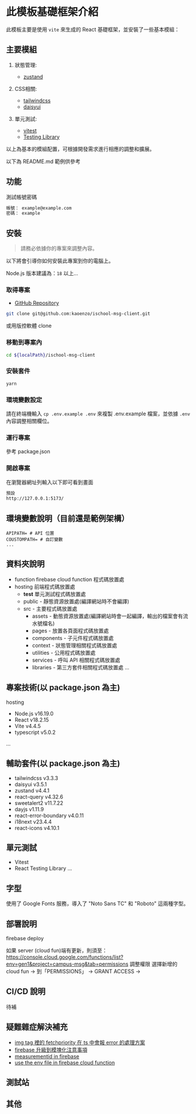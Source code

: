 # 此模板基礎框架介紹

此模板主要是使用 `vite` 來生成的 React 基礎框架，並安裝了一些基本模組：

## 主要模組

1. 狀態管理:
   - [zustand](https://github.com/pmndrs/zustand)

2. CSS相關:
   - [tailwindcss](https://tailwindcss.com/)
   - [daisyui](https://daisyui.com/)

3. 單元測試:
   - [vitest](https://vitest.dev/)
   - [Testing Library](https://testing-library.com/)

以上為基本的模組配置，可根據開發需求進行相應的調整和擴展。

以下為 README.md 範例供參考

## 功能

測試帳號密碼

```bash
帳號： example@example.com
密碼： example
```

## 安裝

> 請務必依據你的專案來調整內容。

以下將會引導你如何安裝此專案到你的電腦上。

Node.js 版本建議為：`18` 以上...

### 取得專案

- [GitHub Repository]()

```bash
git clone git@github.com:kaoenzo/ischool-msg-client.git
```
或用版控軟體 clone

### 移動到專案內

```bash
cd ${localPath}/ischool-msg-client
```

### 安裝套件

```bash
yarn
```

### 環境變數設定

請在終端機輸入 `cp .env.example .env` 來複製 .env.example 檔案，並依據 `.env` 內容調整相關欄位。

### 運行專案

參考 package.json

### 開啟專案

在瀏覽器網址列輸入以下即可看到畫面

```bash
預設
http://127.0.0.1:5173/
```

## 環境變數說明（目前還是範例架構）

```env
APIPATH= # API 位置
COUSTOMPATH= # 自訂變數
...
```

## 資料夾說明
- function firebase cloud function 程式碼放置處
- hosting 前端程式碼放置處
  - __test__ 單元測試程式碼放置處
  - public - 靜態資源放置處(編譯網站時不會編譯)
  - src - 主要程式碼放置處
    - assets - 動態資源放置處(編譯網站時會一起編譯，輸出的檔案會有流水號檔名)
    - pages - 放置各頁面程式碼放置處
    - components - 子元件程式碼放置處
    - context - 狀態管理相關程式碼放置處
    - utilities - 公用程式碼放置處
    - services - 呼叫 API 相關程式碼放置處
    - libraries - 第三方套件相關程式碼放置處
...

## 專案技術(以 package.json 為主)
hosting
- Node.js v16.19.0
- React v18.2.15
- Vite v4.4.5
- typescript v5.0.2

...

## 輔助套件(以 package.json 為主)
- tailwindcss v3.3.3
- daisyui v3.5.1
- zustand v4.4.1
- react-query v4.32.6
- sweetalert2 v11.7.22
- dayjs v1.11.9
- react-error-boundary v4.0.11
- i18next v23.4.4
- react-icons v4.10.1

## 單元測試
- Vitest
- React Testing Library
...

## 字型
使用了 Google Fonts 服務，導入了 "Noto Sans TC" 和 "Roboto" 這兩種字型。

## 部署說明

firebase deploy

如果 server (cloud fun)端有更新，則須至：
https://console.cloud.google.com/functions/list?env=gen1&project=campus-msg&tab=permissions
調整權限
選擇新增的cloud fun -> 到「PERMISSIONS」 -> GRANT ACCESS ->


## CI/CD 說明

待補

## 疑難雜症解決補充
- [img tag 裡的 fetchpriority 在 ts 中會報 error 的處理方案](https://stackoverflow.com/questions/73455263/fetch-priority-attribute-in-img-tag-react-js/)
- [firebase 升級到模塊化注意事項](https://firebase.google.com/docs/web/modular-upgrade?hl=zh-tw)
- [measurementid in firebase](https://stackoverflow.com/questions/60804074/how-to-get-the-measurementid-from-the-firebase-config)
- [use the env file in firebase cloud function](https://firebase.google.com/docs/functions/config-env?gen=2nd)

## 測試站

## 其他

